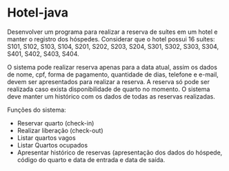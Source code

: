 # Hotel-java

Desenvolver um programa para realizar a reserva de suítes em um hotel e manter o registro dos
hóspedes. Considerar que o hotel possui 16 suítes:
S101, S102, S103, S104, S201, S202, S203, S204, S301, S302, S303, S304, S401, S402, S403, S404.

O sistema pode realizar reserva apenas para a data atual, assim os dados de nome, cpf, forma de
pagamento, quantidade de dias, telefone e e-mail, devem ser apresentados para realizar a reserva. A
reserva só pode ser realizada caso exista disponibilidade de quarto no momento. O sistema deve
manter um histórico com os dados de todas as reservas realizadas.

Funções do sistema:
- Reservar quarto (check-in)
- Realizar liberação (check-out)
- Listar quartos vagos
- Listar Quartos ocupados
- Apresentar histórico de reservas (apresentação dos dados do hóspede, código do quarto e data de
entrada e data de saída.
